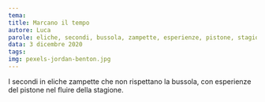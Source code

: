 ```yaml
---
tema:
title: Marcano il tempo
autore: Luca
parole: eliche, secondi, bussola, zampette, esperienze, pistone, stagione, fluire
data: 3 dicembre 2020
tags: 
img: pexels-jordan-benton.jpg
---
```

I secondi in eliche zampette che non rispettano la bussola, con esperienze del pistone nel fluire della stagione.
